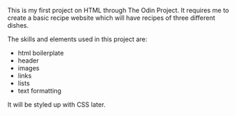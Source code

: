 This is my first project on HTML through The Odin Project.
It requires me to create a basic recipe website which will 
have recipes of three different dishes.

The skills and elements used in this project are:
- html boilerplate
- header
- images
- links
- lists
- text formatting

It will be styled up with CSS later. 